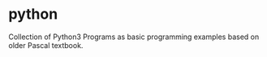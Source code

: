 # python
Collection of Python3 Programs as basic programming examples based on older Pascal textbook.

